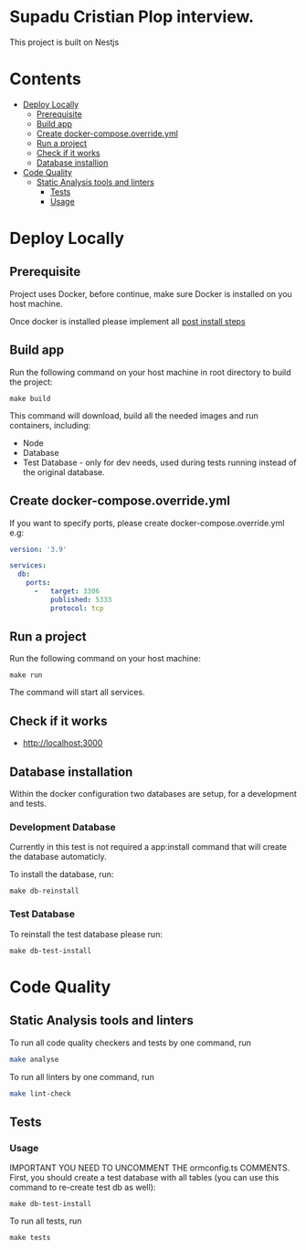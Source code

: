 Supadu Cristian Plop interview.
==================

This project is built on Nestjs

# Contents

* [Deploy Locally](#markdown-header-deploy-locally)
    * [Prerequisite](#markdown-header-prerequisite)
    * [Build app](#markdown-header-build-app)
    * [Create docker-compose.override.yml](#markdown-header-setup-locally-docker-compose-override)
    * [Run a project](#markdown-header-run-a-project)
    * [Check if it works](#markdown-header-check-if-it-works)
    * [Database installion](#markdown-header-database-installion)
* [Code Quality](#markdown-header-code-quality)
    * [Static Analysis tools and linters](#markdown-header-static-analysis-tools-and-linters)
        * [Tests](#markdown-header-tests)
        * [Usage](#markdown-header-tests-usage)

# Deploy Locally <a id="markdown-header-deploy-locally"></a>

## Prerequisite <a id="markdown-header-prerequisite"></a>

Project uses Docker, before continue, make sure Docker is installed on you host machine.

Once docker is installed please implement all
[post install steps](https://docs.docker.com/install/linux/linux-postinstall/)

## Build app <a id="markdown-header-build-app"></a>

Run the following command on your host machine in root directory to build the project:

```shell
make build
```

This command will download, build all the needed images and run containers, including:

* Node
* Database
* Test Database - only for dev needs, used during tests running instead of the original database.

## Create docker-compose.override.yml <a name="markdown-header-setup-locally-docker-compose-override"></a>

If you want to specify ports, please create docker-compose.override.yml e.g:

```yaml
version: '3.9'

services:
  db:
    ports:
      -   target: 3306
          published: 5333
          protocol: tcp
```

## Run a project <a id="markdown-header-run-a-project"></a>
Run the following command on your host machine:

```shell
make run
```

The command will start all services.

## Check if it works <a id="markdown-header-check-if-it-works"></a>
* [http://localhost:3000](http://localhost:3000)

## Database installation <a id="markdown-header-database-installion"></a>
Within the docker configuration two databases are setup, for a development and tests. 

### Development Database
Currently in this test is not required a app:install command that will create the database automaticly.

To install the database, run:

```
make db-reinstall
```

### Test Database
To reinstall the test database please run:
```
make db-test-install
```

# Code Quality <a id="markdown-header-code-quality"></a>

## Static Analysis tools and linters <a id="markdown-header-static-analysis-tools-and-linters"></a>

To run all code quality checkers and tests by one command, run

```bash
make analyse
```

To run all linters by one command, run

```bash
make lint-check
```

## Tests <a id="markdown-header-tests"></a>

### Usage <a id="markdown-header-tests-usage"></a>
IMPORTANT YOU NEED TO UNCOMMENT THE ormconfig.ts COMMENTS.
First, you should create a test database with all tables (you can use this command to re-create test db as well):

```shell
make db-test-install
```

To run all tests, run

```shell
make tests
```
